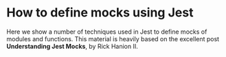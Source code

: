 # How to define mocks using Jest

Here we show a number of techniques used in Jest to define mocks of modules and functions.
This material is heavily based on the excellent post **Understanding Jest Mocks**, by Rick Hanion II.
